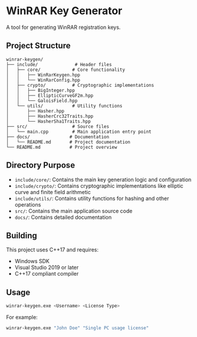 # WinRAR Key Generator

A tool for generating WinRAR registration keys.

## Project Structure

```
winrar-keygen/
├── include/              # Header files
│   ├── core/            # Core functionality
│   │   ├── WinRarKeygen.hpp
│   │   └── WinRarConfig.hpp
│   ├── crypto/          # Cryptographic implementations
│   │   ├── BigInteger.hpp
│   │   ├── EllipticCurveGF2m.hpp
│   │   └── GaloisField.hpp
│   └── utils/           # Utility functions
│       ├── Hasher.hpp
│       ├── HasherCrc32Traits.hpp
│       └── HasherSha1Traits.hpp
├── src/                 # Source files
│   └── main.cpp         # Main application entry point
├── docs/               # Documentation
│   └── README.md       # Project documentation
└── README.md           # Project overview

```

## Directory Purpose

- `include/core/`: Contains the main key generation logic and configuration
- `include/crypto/`: Contains cryptographic implementations like elliptic curve and finite field arithmetic
- `include/utils/`: Contains utility functions for hashing and other operations
- `src/`: Contains the main application source code
- `docs/`: Contains detailed documentation

## Building

This project uses C++17 and requires:
- Windows SDK
- Visual Studio 2019 or later
- C++17 compliant compiler

## Usage

```bash
winrar-keygen.exe <Username> <License Type>
```

For example:
```bash
winrar-keygen.exe "John Doe" "Single PC usage license"
```
